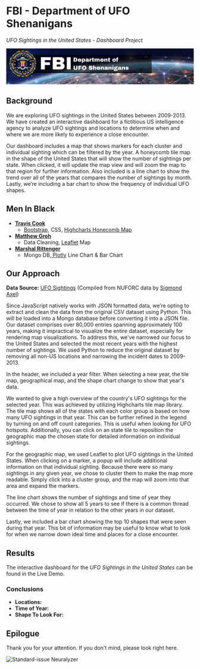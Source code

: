 # FBI - Department of UFO Shenanigans
*UFO Sightings in the United States - Dashboard Project*

![FBI - Department of UFO Shenanigans](static/images/project_banner.jpg)

## Background
We are exploring UFO sightings in the United States between 2009-2013.  We have created an interactive dashboard for a fictitious US intelligence agency to analyze UFO sightings and locations to determine when and where we are more likely to experience a close encounter. 

Our dashboard includes a map that shows markers for each cluster and individual sighting which can be filtered by the year. A honeycomb tile map in the shape of the United States that will show the number of sightings per state.  When clicked, it will update the map view and will zoom the map to that region for further information. Also included is a line chart to show the trend over all of the years that compares the number of sightings by month. Lastly, we’re including a bar chart to show the frequency of individual UFO shapes.  
 

## Men In Black
- **[Travis Cook](https://github.com/byTravis)**
    - [Bootstrap](https://getbootstrap.com/), CSS, [Highcharts Honecomb Map](https://www.highcharts.com/demo/highcharts/honeycomb-usa)
- **[Matthew Groh](https://github.com/mdg1317)**
    - Data Cleaning, [Leaflet](https://leafletjs.com/) Map
- **[Marshal Rittenger](https://github.com/Ray-Marshal)**
    - Mongo DB,[ Plotly](https://plotly.com/) Line Chart & Bar Chart



## Our Approach

**Data Source:**  [UFO Sightings](https://www.kaggle.com/datasets/NUFORC/ufo-sightings) (Compiled from NUFORC data by [Sigmond Axel](https://github.com/planetsig/ufo-reports))

Since JavaScript natively works with JSON formatted data, we’re opting to extract and clean the data from the original CSV dataset using Python.  This will be loaded into a Mongo database before converting it into a JSON file. Our dataset comprises over 80,000 entries spanning approximately 100 years, making it impractical to visualize the entire dataset, especially for rendering map visualizations.  To address this, we've narrowed our focus to the United States and selected the most recent years with the highest number of sightings.  We used Python to reduce the original dataset by removing all non-US locations and narrowing the incident dates to 2009-2013.

In the header, we included a year filter.  When selecting a new year, the tile map, geographical map, and the shape chart change to show that year's data.

We wanted to give a high overview of the country's UFO sightings for the selected year.  This was achieved by utilizing Highcharts tile map library.  The tile map shows all of the states with each color group is based on how many UFO sightings in that year. This can be further refined in the legend by turning on and off count categories.  This is useful when looking for UFO hotspots.  Additionally, you can click on an state tile to reposition the geographic map the chosen state for detailed information on individual sightings.

For the geographic map, we used Leaflet to plot UFO sightings in the United States.  When clicking on a marker, a popup will include additional information on that individual sighting.  Because there were so many sightings in any given year, we chose to cluster them to make the map more readable.  Simply click into a cluster group, and the map will zoom into that area and expand the markers.

The line chart shows the number of sightings and time of year they occurred.  We chose to show all 5 years to see if there is a common thread between the time of year in relation to the other years in our dataset.

Lastly, we included a bar chart showing the top 10 shapes that were seen during that year.  This bit of information may be useful to know what to look for when we narrow down ideal time and places for a close encounter.


## Results
The interactive dashboard for the *UFO Sightings in the United States* can be found in the Live Demo.

### Conclusions
- **Locations:**
- **Time of Year:**
- **Shape To Look For:**

## Epilogue
Thank you for your attention.  If you don't mind, please look right here.

![Standard-issue Neuralyzer](https://media.giphy.com/media/v1.Y2lkPTc5MGI3NjExeWV3Mm5nb3Y1M3hodHpuZzk3ZWhmMmliNzJiNzZicXZiMHkwcXc1eiZlcD12MV9pbnRlcm5hbF9naWZfYnlfaWQmY3Q9Zw/R7m04yMaGWVeE/giphy.gif)

